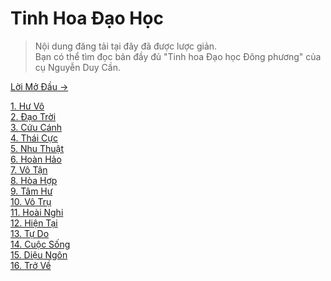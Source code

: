 # Tinh Hoa Đạo Học

> Nội dung đăng tải tại đây đã được lược giản.  
> Bạn có thể tìm đọc bản đầy đủ "Tinh hoa Đạo học Đông phương" của cụ Nguyễn Duy Cần.

[Lời Mở Đầu &rarr;](https://github.com/thaicuc/tinh-hoa-dao-hoc/blob/master/contents/00-loi-mo-dau.md)

[1. Hư Vô](https://github.com/thaicuc/tinh-hoa-dao-hoc/blob/master/contents/01-hu-vo.md)  
[2. Đạo Trời](https://github.com/thaicuc/tinh-hoa-dao-hoc/blob/master/contents/02-dao-troi.md)  
[3. Cứu Cánh](https://github.com/thaicuc/tinh-hoa-dao-hoc/blob/master/contents/03-cuu-canh.md)  
[4. Thái Cực](https://github.com/thaicuc/tinh-hoa-dao-hoc/blob/master/contents/04-thai-cuc.md)  
[5. Nhu Thuật](https://github.com/thaicuc/tinh-hoa-dao-hoc/blob/master/contents/05-nhu-thuat.md)  
[6. Hoàn Hảo](https://github.com/thaicuc/tinh-hoa-dao-hoc/blob/master/contents/06-hoan-hao.md)  
[7. Vô Tận](https://github.com/thaicuc/tinh-hoa-dao-hoc/blob/master/contents/07-vo-tan.md)  
[8. Hòa Hợp](https://github.com/thaicuc/tinh-hoa-dao-hoc/blob/master/contents/08-hoa-hop.md)  
[9. Tâm Hư](https://github.com/thaicuc/tinh-hoa-dao-hoc/blob/master/contents/09-tam-hu.md)  
[10. Vô Trụ](https://github.com/thaicuc/tinh-hoa-dao-hoc/blob/master/contents/10-vo-tru.md)  
[11. Hoài Nghi](https://github.com/thaicuc/tinh-hoa-dao-hoc/blob/master/contents/11-hoai-nghi.md)  
[12. Hiện Tại](https://github.com/thaicuc/tinh-hoa-dao-hoc/blob/master/contents/12-hien-tai.md)  
[13. Tự Do](https://github.com/thaicuc/tinh-hoa-dao-hoc/blob/master/contents/13-tu-do.md)  
[14. Cuộc Sống](https://github.com/thaicuc/tinh-hoa-dao-hoc/blob/master/contents/14-cuoc-song.md)  
[15. Diệu Ngôn](https://github.com/thaicuc/tinh-hoa-dao-hoc/blob/master/contents/15-dieu-ngon.md)  
[16. Trở Về](https://github.com/thaicuc/tinh-hoa-dao-hoc/blob/master/contents/16-tro-ve.md)
